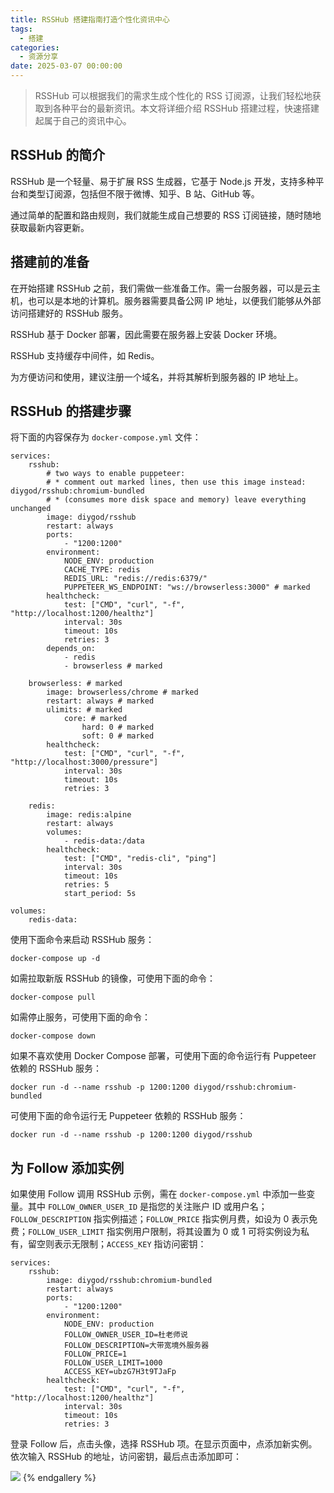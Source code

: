 ```yaml
---
title: RSSHub 搭建指南打造个性化资讯中心
tags:
  - 搭建
categories:
  - 资源分享
date: 2025-03-07 00:00:00
---
```


> RSSHub 可以根据我们的需求生成个性化的 RSS 订阅源，让我们轻松地获取到各种平台的最新资讯。本文将详细介绍 RSSHub 搭建过程，快速搭建起属于自己的资讯中心。

<!-- more -->

## RSSHub 的简介

RSSHub 是一个轻量、易于扩展 RSS 生成器，它基于 Node.js 开发，支持多种平台和类型订阅源，包括但不限于微博、知乎、B 站、GitHub 等。

通过简单的配置和路由规则，我们就能生成自己想要的 RSS 订阅链接，随时随地获取最新内容更新。

## 搭建前的准备

在开始搭建 RSSHub 之前，我们需做一些准备工作。需一台服务器，可以是云主机，也可以是本地的计算机。服务器需要具备公网 IP 地址，以便我们能够从外部访问搭建好的 RSSHub 服务。

RSSHub 基于 Docker 部署，因此需要在服务器上安装 Docker 环境。

RSSHub 支持缓存中间件，如 Redis。

为方便访问和使用，建议注册一个域名，并将其解析到服务器的 IP 地址上。

## RSSHub 的搭建步骤

将下面的内容保存为 `docker-compose.yml` 文件：

```
services:
    rsshub:
        # two ways to enable puppeteer:
        # * comment out marked lines, then use this image instead: diygod/rsshub:chromium-bundled
        # * (consumes more disk space and memory) leave everything unchanged
        image: diygod/rsshub
        restart: always
        ports:
            - "1200:1200"
        environment:
            NODE_ENV: production
            CACHE_TYPE: redis
            REDIS_URL: "redis://redis:6379/"
            PUPPETEER_WS_ENDPOINT: "ws://browserless:3000" # marked
        healthcheck:
            test: ["CMD", "curl", "-f", "http://localhost:1200/healthz"]
            interval: 30s
            timeout: 10s
            retries: 3
        depends_on:
            - redis
            - browserless # marked

    browserless: # marked
        image: browserless/chrome # marked
        restart: always # marked
        ulimits: # marked
            core: # marked
                hard: 0 # marked
                soft: 0 # marked
        healthcheck:
            test: ["CMD", "curl", "-f", "http://localhost:3000/pressure"]
            interval: 30s
            timeout: 10s
            retries: 3

    redis:
        image: redis:alpine
        restart: always
        volumes:
            - redis-data:/data
        healthcheck:
            test: ["CMD", "redis-cli", "ping"]
            interval: 30s
            timeout: 10s
            retries: 5
            start_period: 5s

volumes:
    redis-data:
```

使用下面命令来启动 RSSHub 服务：

```
docker-compose up -d
```

如需拉取新版 RSSHub 的镜像，可使用下面的命令：

```
docker-compose pull
```

如需停止服务，可使用下面的命令：

```
docker-compose down
```

如果不喜欢使用 Docker Compose 部署，可使用下面的命令运行有 Puppeteer 依赖的 RSSHub 服务：

```
docker run -d --name rsshub -p 1200:1200 diygod/rsshub:chromium-bundled
```

可使用下面的命令运行无 Puppeteer 依赖的 RSSHub 服务：

```
docker run -d --name rsshub -p 1200:1200 diygod/rsshub
```

## 为 Follow 添加实例

如果使用 Follow 调用 RSSHub 示例，需在 `docker-compose.yml` 中添加一些变量。其中 `FOLLOW_OWNER_USER_ID` 是指您的关注账户 ID 或用户名；`FOLLOW_DESCRIPTION` 指实例描述；`FOLLOW_PRICE` 指实例月费，如设为 0 表示免费；`FOLLOW_USER_LIMIT` 指实例用户限制，将其设置为 0 或 1 可将实例设为私有，留空则表示无限制；`ACCESS_KEY` 指访问密钥：

```
services:
    rsshub:
        image: diygod/rsshub:chromium-bundled
        restart: always
        ports:
            - "1200:1200"
        environment:
            NODE_ENV: production
            FOLLOW_OWNER_USER_ID=杜老师说
            FOLLOW_DESCRIPTION=大带宽境外服务器
            FOLLOW_PRICE=1
            FOLLOW_USER_LIMIT=1000
            ACCESS_KEY=ubzG7H3t9TJaFp
        healthcheck:
            test: ["CMD", "curl", "-f", "http://localhost:1200/healthz"]
            interval: 30s
            timeout: 10s
            retries: 3
```

登录 Follow 后，点击头像，选择 RSSHub 项。在显示页面中，点添加新实例。依次输入 RSSHub 的地址，访问密钥，最后点击添加即可：

![](https://cdn.dusays.com/2025/03/806-1.jpg)
{% endgallery %}